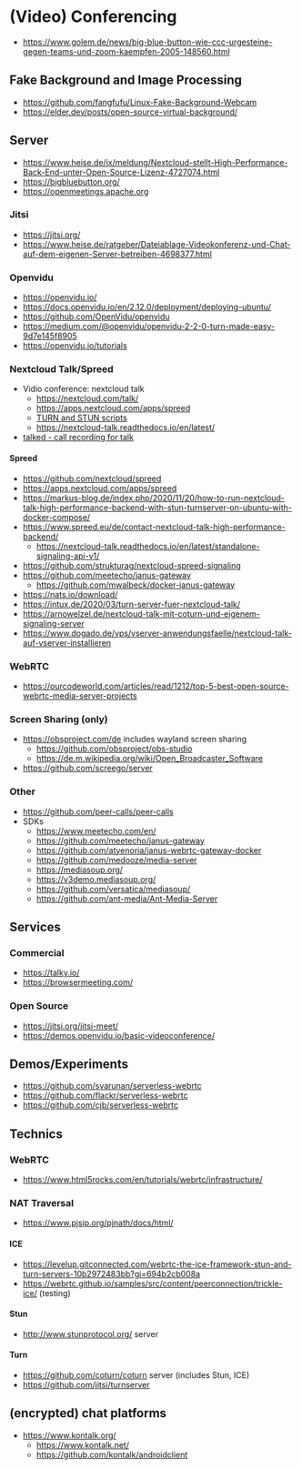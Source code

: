 # (Video) Conferencing

* https://www.golem.de/news/big-blue-button-wie-ccc-urgesteine-gegen-teams-und-zoom-kaempfen-2005-148560.html

## Fake Background and Image Processing

* https://github.com/fangfufu/Linux-Fake-Background-Webcam
* https://elder.dev/posts/open-source-virtual-background/

## Server

* https://www.heise.de/ix/meldung/Nextcloud-stellt-High-Performance-Back-End-unter-Open-Source-Lizenz-4727074.html
* https://bigbluebutton.org/
* https://openmeetings.apache.org

### Jitsi

* https://jitsi.org/
* https://www.heise.de/ratgeber/Dateiablage-Videokonferenz-und-Chat-auf-dem-eigenen-Server-betreiben-4698377.html

### Openvidu

* https://openvidu.io/
* https://docs.openvidu.io/en/2.12.0/deployment/deploying-ubuntu/
* https://github.com/OpenVidu/openvidu
* https://medium.com/@openvidu/openvidu-2-2-0-turn-made-easy-9d7e145f8905
* https://openvidu.io/tutorials

### Nextcloud Talk/Spreed

* Vidio conference: nextcloud talk
  - https://nextcloud.com/talk/
  - https://apps.nextcloud.com/apps/spreed
  - [TURN and STUN scripts](https://github.com/nextcloud/vm/blob/master/apps/talk.sh)
  - https://nextcloud-talk.readthedocs.io/en/latest/
* [talked - call recording for talk](https://github.com/MetaProvide/talked)

#### Spreed

* https://github.com/nextcloud/spreed
* https://apps.nextcloud.com/apps/spreed
* https://markus-blog.de/index.php/2020/11/20/how-to-run-nextcloud-talk-high-performance-backend-with-stun-turnserver-on-ubuntu-with-docker-compose/
* https://www.spreed.eu/de/contact-nextcloud-talk-high-performance-backend/
  + https://nextcloud-talk.readthedocs.io/en/latest/standalone-signaling-api-v1/
* https://github.com/strukturag/nextcloud-spreed-signaling
* https://github.com/meetecho/janus-gateway
  + https://github.com/mwalbeck/docker-janus-gateway
* https://nats.io/download/
* https://intux.de/2020/03/turn-server-fuer-nextcloud-talk/
* https://arnowelzel.de/nextcloud-talk-mit-coturn-und-eigenem-signaling-server
* https://www.dogado.de/vps/vserver-anwendungsfaelle/nextcloud-talk-auf-vserver-installieren

### WebRTC

* https://ourcodeworld.com/articles/read/1212/top-5-best-open-source-webrtc-media-server-projects

### Screen Sharing (only)

* https://obsproject.com/de includes wayland screen sharing
  + https://github.com/obsproject/obs-studio
  + https://de.m.wikipedia.org/wiki/Open_Broadcaster_Software
* https://github.com/screego/server

### Other

* https://github.com/peer-calls/peer-calls
* SDKs
  + https://www.meetecho.com/en/
  + https://github.com/meetecho/janus-gateway
  + https://github.com/atyenoria/janus-webrtc-gateway-docker
  + https://github.com/medooze/media-server
  + https://mediasoup.org/
  + https://v3demo.mediasoup.org/
  + https://github.com/versatica/mediasoup/
  + https://github.com/ant-media/Ant-Media-Server

## Services

### Commercial

* https://talky.io/
* https://browsermeeting.com/

### Open Source 

* https://jitsi.org/jitsi-meet/
* https://demos.openvidu.io/basic-videoconference/

## Demos/Experiments

* https://github.com/svarunan/serverless-webrtc
* https://github.com/flackr/serverless-webrtc
* https://github.com/cjb/serverless-webrtc

## Technics

### WebRTC

* https://www.html5rocks.com/en/tutorials/webrtc/infrastructure/

### NAT Traversal

* https://www.pjsip.org/pjnath/docs/html/

#### ICE

* https://levelup.gitconnected.com/webrtc-the-ice-framework-stun-and-turn-servers-10b2972483bb?gi=694b2cb008a
* https://webrtc.github.io/samples/src/content/peerconnection/trickle-ice/ (testing)

#### Stun

* http://www.stunprotocol.org/ server

#### Turn

* https://github.com/coturn/coturn server (includes Stun, ICE)
* https://github.com/jitsi/turnserver

## (encrypted) chat platforms

* https://www.kontalk.org/
  + https://www.kontalk.net/
  + https://github.com/kontalk/androidclient
